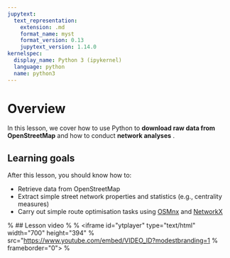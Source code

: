 ```yaml
---
jupytext:
  text_representation:
    extension: .md
    format_name: myst
    format_version: 0.13
    jupytext_version: 1.14.0
kernelspec:
  display_name: Python 3 (ipykernel)
  language: python
  name: python3
---
```


# Overview

In this lesson, we cover how to use Python to **download raw data from
OpenStreetMap** and how to conduct **network analyses** .


## Learning goals

After this lesson, you should know how to:

- Retrieve data from OpenStreetMap
- Extract simple street network properties and statistics (e.g., centrality measures)
- Carry out simple route optimisation tasks using
  [OSMnx](https://osmnx.readthedocs.io/) and
  [NetworkX](https://networkx.readthedocs.io/)


% ## Lesson video
% 
% <iframe id="ytplayer" type="text/html" width="700" height="394"
%   src="https://www.youtube.com/embed/VIDEO_ID?modestbranding=1
%   frameborder="0">
% </iframe>
